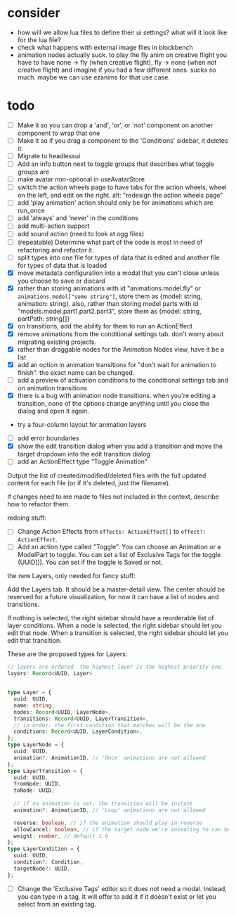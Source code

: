 # consider

- how will we allow lua files to define their ui settings? what will it look like for the lua file?
- check what happens with external image files in blockbench
- animation nodes actually suck. to play the fly anim on creative flight you have to have
  none -> fly (when creative flight), fly -> none (when not creative flight) and imagine if you
  had a few different ones. sucks so much. maybe we can use ezanims for that use case.

# todo

- [ ] Make it so you can drop a 'and', 'or', or 'not' component on another component to wrap that one
- [ ] Make it so if you drag a component to the 'Conditions' sidebar, it deletes it.
- [ ] Migrate to headlessui
- [ ] Add an info button next to toggle groups that describes what toggle groups are
- [ ] make avatar non-optional in useAvatarStore
- [ ] switch the action wheels page to have tabs for the action wheels, wheel on the left, and edit on the right. alt: "redesign the action wheels page"
- [ ] add 'play animation' action should only be for animations which are run_once
- [ ] add 'always' and 'never' in the conditions
- [ ] add multi-action support
- [ ] add sound action (need to look at ogg files)
- [ ] (repeatable) Determine what part of the code is most in need of refactoring and refactor it.
- [ ] split types into one file for types of data that is edited and another file for types of data that is loaded
- [x] move metadata configuration into a modal that you can't close unless you choose to save or discard
- [x] rather than storing animations with id "animations.model.fly" or `animations.model["some string"]`, store them as {model: string, animation: string}. also, rather than storing model parts with id "models.model.part1.part2.part3", store them as {model: string, partPath: string[]}
- [x] on transitions, add the ability for them to run an ActionEffect
- [x] remove animations from the conditional settings tab. don't worry about migrating existing projects.
- [x] rather than draggable nodes for the Animation Nodes view, have it be a list
- [x] add an option in animation transitions for "don't wait for animation to finish". the exact name can be changed.
- [ ] add a preview of activation conditions to the conditional settings tab and on animation transitions
- [x] there is a bug with animation node transitions. when you're editing a transition, none of the options change anything until you close the dialog and open it again.
- try a four-column layout for animation layers
- [ ] add error boundaries
- [x] show the edit transition dialog when you add a transition and move the target dropdown into the edit transition dialog
- [ ] add an ActionEffect type "Toggle Animation"

Output the list of created/modified/deleted files with the full updated content for each file (or if it's deleted, just the filename).

If changes need to me made to files not included in the context, describe how to refactor them.


redoing stuff:

- [ ] Change Action Effects from `effects: ActionEffect[]` to `effect?: ActionEffect`.
- [ ] Add an action type called "Toggle".
       You can choose an Animation or a ModelPart to toggle. You can set a list of Exclusive Tags for the toggle (UUID[]). You can set if the toggle is Saved or not.

the new Layers, only needed for fancy stuff:

Add the Layers tab. It should be a master-detail view. The center should be reserved for a future visualization, for now it can have a list of nodes and transitions.

If nothing is selected, the right sidebar should have a reorderable list of layer conditions. When a node is selected, the right sidebar should let you edit that node. When a transition is selected, the right sidebar should let you edit that transition.

These are the proposed types for Layers:

```ts
// layers are ordered. the highest layer is the highest priority one.
layers: Record<UUID, Layer>


type Layer = {
  uuid: UUID,
  name: string,
  nodes: Record<UUID, LayerNode>,
  transitions: Record<UUID, LayerTransition>,
  // in order. the first condition that matches will be the one
  conditions: Record<UUID, LayerCondition>,
};
type LayerNode = {
  uuid: UUID,
  animation?: AnimationID, // 'Once' animations are not allowed
};
type LayerTransition = {
  uuid: UUID,
  fromNode: UUID,
  toNode: UUID,
  
  // if no animation is set, the transition will be instant
  animation?: AnimationID, // 'Loop' animations are not allowed

  reverse: boolean, // if the animation should play in reverse
  allowCancel: boolean, // if the target node we're animating to can be gotten to faster by going from this animation's fromNode, allow cancelling this animation
  weight: number, // default 1.0
};
type LayerCondition = {
  uuid: UUID,
  condition?: Condition,
  targetNode?: UUID,
};
```

- [ ] Change the 'Exclusive Tags' editor so it does not need a modal. Instead, you can type in a tag. It will offer to add it if it doesn't exist or let you select from an existing tag.